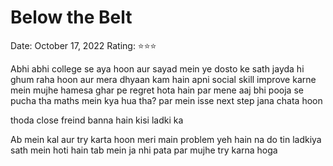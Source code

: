 # Below the Belt

Date: October 17, 2022
Rating: ⭐⭐⭐

Abhi abhi college se aya hoon aur sayad mein ye dosto ke sath jayda hi ghum raha hoon aur mera dhyaan kam hain apni social skill improve karne mein mujhe hamesa ghar pe regret hota hain par mene aaj bhi pooja se pucha tha maths mein kya hua tha? par mein isse next step jana chata hoon

thoda close freind banna hain kisi ladki ka

Ab mein kal aur try karta hoon meri main problem yeh hain na do tin ladkiya sath mein hoti hain tab mein ja nhi pata par mujhe try karna hoga